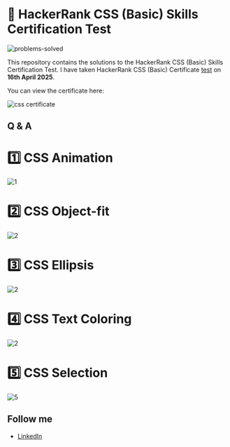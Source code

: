 # 🧠 HackerRank CSS (Basic) Skills Certification Test

![problems-solved](https://img.shields.io/badge/problem%20solved-8-1f72ff.svg)

This repository contains the solutions to the HackerRank CSS (Basic) Skills Certification Test. I have taken HackerRank CSS (Basic) Certificate [test](https://www.hackerrank.com/certificates/a09bc59f927f) on __16th April 2025__. <br>

You can view the certificate here:

![css certificate](https://github.com/user-attachments/assets/d90cfc46-8d01-4b75-aeef-5a423763c74b)

## Q & A

# :one: CSS Animation

![1](https://github.com/user-attachments/assets/f07a5b08-ee30-4eb0-bddc-5c790f3fad2c)

# :two: CSS Object-fit

![2](https://github.com/user-attachments/assets/45341961-50ba-4093-bbe0-b15fb0a27f99)

# :three: CSS Ellipsis

![2](https://github.com/user-attachments/assets/45341961-50ba-4093-bbe0-b15fb0a27f99)

# :four: CSS Text Coloring

![2](https://github.com/user-attachments/assets/45341961-50ba-4093-bbe0-b15fb0a27f99)

# :five: CSS Selection

![5](https://github.com/user-attachments/assets/0be333a5-4ac6-4985-b9ba-d7f622680491)


## Follow me

- [LinkedIn](https://www.linkedin.com/in/senthil-kumar-4b282591/)<br/>
